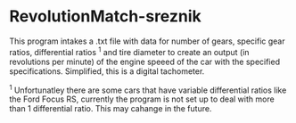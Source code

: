 # RevolutionMatch-sreznik

This program intakes a .txt file with data for number of gears, specific gear ratios, differential ratios <sup>1</sup> and tire diameter to create an output (in revolutions per minute) of the engine speeed of the car with the specified specifications. Simplified, this is a digital tachometer.

<sup>1</sup> Unfortunatley there are some cars that have variable differential ratios like the Ford Focus RS, currently the program is not set up to deal with more than 1 differential ratio. This may cahange in the future.
